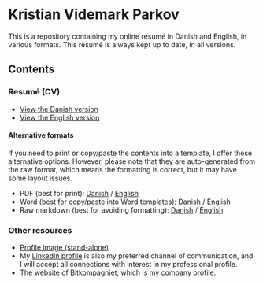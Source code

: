# Kristian Videmark Parkov

This is a repository containing my online resumé in Danish and English, in various formats. This resumé is always kept up to date, in all versions.

## Contents

### Resumé (CV)

- [View the Danish version](CV_danish.md)
- [View the English version](CV_english.md)

#### Alternative formats

If you need to print or copy/paste the contents into a template, I offer these alternative options. However, please note that they are auto-generated from the raw format, which means the formatting is correct, but it may have some layout issues.

- PDF (best for print): [Danish](CV_danish.pdf) / [English](CV_english.pdf)
- Word (best for copy/paste into Word templates): [Danish](CV_danish.docx) / [English](CV_english.docx)
- Raw markdown (best for avoiding formatting): [Danish](https://raw.githubusercontent.com/kparkov/kvp/master/CV_danish.md) / [English](https://raw.githubusercontent.com/kparkov/kvp/master/CV_english.md)

### Other resources

- [Profile image (stand-alone)](profile.jpg)
- My [LinkedIn profile](https://www.linkedin.com/in/kparkov/) is also my preferred channel of communication, and I will accept all connections with interest in my professional profile.
- The website of [Bitkompagniet](http://bitkompagniet.dk/), which is my company profile.

